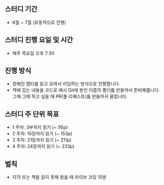 ## 스터디 기간
- 6월 ~ 7월 (유동적으로 진행)

## 스터디 진행 요일 및 시간
- 매주 목요일 오후 7:30

## 진행 방식
- 정해진 챕터를 읽고 모여서 리딩하는 방식으로 진행합니다.
- 책에 있는 내용을 코드로 예시 Git에 본인 이름의 폴더를 만들어서 준비해봅니다.   
그때 그때 하고 싶을 때 PR(풀 리퀘스트)를 만들어서 올립니다.

## 스터디 주 단위 목표
- 1 주차: 3부까지 읽기 (~ 95p)
- 2 주차: 15장까지 읽기 (~ 153p)
- 3 주차: 21장까지 읽기 (~ 211p)
- 4 주차: 24장까지 읽기 (~ 233p)

## 벌칙
- 지각 또는 책을 읽지 못해 왔을 때 라이브 코딩 10분
